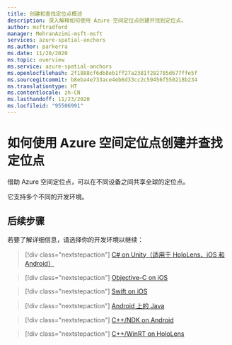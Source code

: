 ```yaml
---
title: 创建和查找定位点概述
description: 深入解释如何使用 Azure 空间定位点创建并找到定位点。
author: msftradford
manager: MehranAzimi-msft-msft
services: azure-spatial-anchors
ms.author: parkerra
ms.date: 11/20/2020
ms.topic: overview
ms.service: azure-spatial-anchors
ms.openlocfilehash: 2f1888cf6db8eb1ff27a2381f282785d677ffe5f
ms.sourcegitcommit: b8eba4e733ace4eb6d33cc2c59456f550218b234
ms.translationtype: HT
ms.contentlocale: zh-CN
ms.lasthandoff: 11/23/2020
ms.locfileid: "95506991"
---
```

# <a name="how-to-create-and-locate-anchors-using-azure-spatial-anchors"></a>如何使用 Azure 空间定位点创建并查找定位点

借助 Azure 空间定位点，可以在不同设备之间共享全球的定位点。

它支持多个不同的开发环境。

## <a name="next-steps"></a>后续步骤
若要了解详细信息，请选择你的开发环境以继续：

> [!div class="nextstepaction"]
> [C# on Unity（适用于 HoloLens、iOS 和 Android）](how-tos/create-locate-anchors-unity.md)

> [!div class="nextstepaction"]
> [Objective-C on iOS](how-tos/create-locate-anchors-objc.md)

> [!div class="nextstepaction"]
> [Swift on iOS](how-tos/create-locate-anchors-swift.md)

> [!div class="nextstepaction"]
> [Android 上的 Java](how-tos/create-locate-anchors-java.md)

> [!div class="nextstepaction"]
> [C++/NDK on Android](how-tos/create-locate-anchors-cpp-ndk.md)

> [!div class="nextstepaction"]
> [C++/WinRT on HoloLens](how-tos/create-locate-anchors-cpp-winrt.md)
